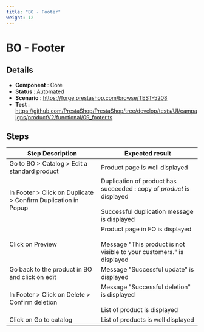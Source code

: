 ```yaml
---
title: "BO - Footer"
weight: 12
---
```


# BO - Footer
## Details
* **Component** : Core
* **Status** : Automated
* **Scenario** : https://forge.prestashop.com/browse/TEST-5208
* **Test** : https://github.com/PrestaShop/PrestaShop/tree/develop/tests/UI/campaigns/productV2/functional/09_footer.ts

## Steps
| Step Description | Expected result |
| ----- | ----- |
| Go to BO > Catalog > Edit a standard product | Product page is well displayed |
| In Footer > Click on Duplicate > Confirm Duplication in Popup | Duplication of product has succeeded : copy of _product_ is displayed<br><br>Successful duplication message is displayed |
| Click on Preview | Product page in FO is displayed<br><br>Message "This product is not visible to your customers." is displayed |
| Go back to the product in BO and click on edit | Message "Successful update" is displayed |
| In Footer > Click on Delete > Confirm deletion | Message "Successful deletion" is displayed<br><br>List of product is displayed |
| Click on Go to catalog | List of products is well displayed |
